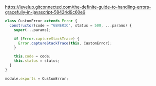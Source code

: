 https://levelup.gitconnected.com/the-definite-guide-to-handling-errors-gracefully-in-javascript-58424d9c60e6

```js
class CustomError extends Error {
  constructor(code = "GENERIC", status = 500, ...params) {
    super(...params);

    if (Error.captureStackTrace) {
      Error.captureStackTrace(this, CustomError);
    }

    this.code = code;
    this.status = status;
  }
}

module.exports = CustomError;
```
